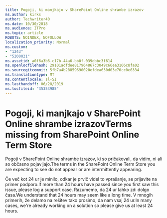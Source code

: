 ```yaml
---
title: Pogoji, ki manjkajo v SharePoint Online shrambe izrazov
ms.author: kirks
author: Techwriter40
ms.date: 10/30/2018
ms.audience: ITPro
ms.topic: article
ROBOTS: NOINDEX, NOFOLLOW
localization_priority: Normal
ms.custom:
- "1243"
- "5200021"
ms.assetid: a0f6a3b6-c17b-44a6-bb0f-039dbbc3f614
ms.openlocfilehash: 29101adfdee817964867c3049c66ea3106c8fa02
ms.sourcegitcommit: 5fb7a4b28859690020efdea630d03e70cc0e6334
ms.translationtype: MT
ms.contentlocale: sl-SI
ms.lasthandoff: 06/28/2019
ms.locfileid: "35353985"
---
```

# <a name="terms-missing-from-sharepoint-online-term-store"></a><span data-ttu-id="c7d7b-102">Pogoji, ki manjkajo v SharePoint Online shrambe izrazov</span><span class="sxs-lookup"><span data-stu-id="c7d7b-102">Terms missing from SharePoint Online Term Store</span></span>

<span data-ttu-id="c7d7b-103">Pogoji v SharePoint Online shrambe izrazov, ki so pričakovali, da vidim, ni ali so občasno pojavljajo.</span><span class="sxs-lookup"><span data-stu-id="c7d7b-103">The terms in the SharePoint Online Term Store you are expecting to see do not appear or are intermittently appearing.</span></span>
  
<span data-ttu-id="c7d7b-104">Če več kot 24 ur je minilo, odkar je prvič videl to vprašanje, se prijavite na primer podporo.</span><span class="sxs-lookup"><span data-stu-id="c7d7b-104">If more than 24 hours have passed since you first saw this issue, please log a support case.</span></span> <span data-ttu-id="c7d7b-105">Razumemo, da 24 ur lahko zdi dolgo časa.</span><span class="sxs-lookup"><span data-stu-id="c7d7b-105">We understand that 24 hours may seem like a long time.</span></span> <span data-ttu-id="c7d7b-106">V mnogih primerih, že delamo na rešitev tako prosimo, da nam vsaj 24 ur.</span><span class="sxs-lookup"><span data-stu-id="c7d7b-106">In many cases, we're already working on a solution so please give us at least 24 hours.</span></span>
  